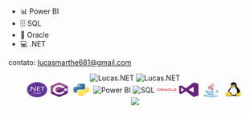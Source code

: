 
- 📊 Power BI
- 🗄️ SQL
- 📁 Oracle
- 💻 .NET



contato: lucasmarthe681@gmail.com


<div align="center">
  <img alt="Lucas.NET" height="200" width="400" src="https://github-readme-stats.vercel.app/api/top-langs/?username=LucasMartheDeAlmeida&theme=dark&show_icons=true">
  <img alt="Lucas.NET" height="200" width="400" src="https://github-readme-stats.vercel.app/api?username=LucasMartheDeAlmeida&theme=dark&show_icons=true">
</div>

<div align="center">
  <img align="center" alt=".NET" height="30" width="40" src="https://github.com/devicons/devicon/blob/master/icons/dotnetcore/dotnetcore-original.svg">
  <img align="center" alt="C#" height="30" width="40" src="https://github.com/devicons/devicon/blob/master/icons/csharp/csharp-original.svg">
  <img align="center" alt="Python" height="30" width="40" src="https://github.com/devicons/devicon/blob/master/icons/python/python-original.svg">
  <img align="center" alt="Power BI" height="30" width="40" src="https://github.com/microsoft/PowerBI-Icons/blob/main/SVG/Desktop.svg">
  <img align="center" alt="SQL" height="30" width="40" src="https://www.svgrepo.com/show/303229/microsoft-sql-server-logo.svg">
  <img align="center" alt="Oracle" height="30" width="40" src="https://github.com/devicons/devicon/blob/master/icons/oracle/oracle-original.svg">
  <img align="center" alt="Visual Studio" height="30" width="40" src="https://github.com/devicons/devicon/blob/master/icons/visualstudio/visualstudio-plain.svg">
  <img align="center" alt="Java" height="30" width="40" src="https://github.com/devicons/devicon/blob/master/icons/java/java-original.svg">
  <img align="center" alt="Linux" height="30" width="40" src="https://github.com/devicons/devicon/blob/master/icons/linux/linux-original.svg">
</div>

<div align="center"> 
  <a href="mailto:lucasmarthe681@gmail.com">
    <img src="https://img.shields.io/badge/-Gmail-%23333?style=for-the-badge&logo=gmail&logoColor=white" target="_blank">
  </a>
</div>
